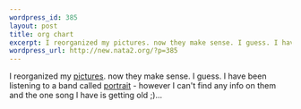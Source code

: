 ```yaml
--- 
wordpress_id: 385
layout: post
title: org chart
excerpt: I reorganized my pictures. now they make sense. I guess. I have been listening to a band called portrait - however I can't find any info on them and the one song I have is getting old ;)...
wordpress_url: http://new.nata2.org/?p=385
---
```

I reorganized my <a href="http://nata2.info/?path=pictures">pictures</a>. now they make sense. I guess. I have been listening to a band called <a href="http://www.collective-zine.co.uk/reviews/archive/november299.html">portrait</a> - however I can't find any info on them and the one song I have is getting old ;)...
